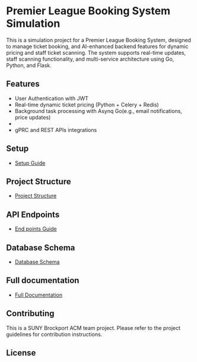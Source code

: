 # Premier League Booking System Simulation

This is a simulation project for a Premier League Booking System, designed to manage ticket booking, and AI-enhanced backend features for dynamic pricing and staff ticket scanning. The system supports real-time updates, staff scanning functionality, and multi-service architecture using Go, Python, and Flask.

## Features

- User Authentication with JWT
- Real-time dynamic ticket pricing (Python + Celery + Redis)
- Background task processing with Asynq Go(e.g., email notifications, price updates)
- 
- gPRC and REST APIs integrations


## Setup

- [Setup Guide](app/doc/SETUP.md)


## Project Structure

- [Project Structure](app/doc/STRUCTURE.md)
  

## API Endpoints

- [End points Guide](app/doc/ENDPOINTS.md)


## Database Schema

- [Database Schema](app/doc/Schema.sql)


## Full documentation

- [Full Documentation](app/doc/BACKEND_DOCUMENTATION.md)

## Contributing

This is a SUNY Brockport ACM team project. Please refer to the project guidelines for contribution instructions.

## License
